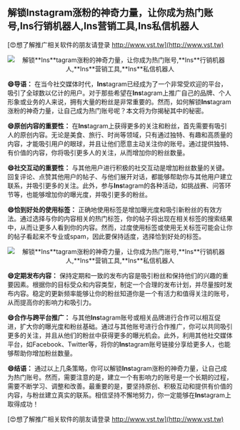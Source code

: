 ## **解锁**Ins**tagram涨粉的神奇力量，让你成为热门账号,**Ins**行销机器人,**Ins**营销工具,**Ins**私信机器人**

[😍想了解推广相关软件的朋友请登录 http://www.vst.tw](http://www.vst.tw)

 <center><img src="https://vst.tw/MP4/tuiguang/png/4.png" alt="解锁**Ins**tagram涨粉的神奇力量，让你成为热门账号,**Ins**行销机器人,**Ins**营销工具,**Ins**私信机器人"></center>

**😄导语：**
在当今社交媒体时代，**Ins**tagram已经成为了一个非常受欢迎的平台，吸引了全球数以亿计的用户。对于那些希望在**Ins**tagram上推广自己的品牌、个人形象或业务的人来说，拥有大量的粉丝是非常重要的。然而，如何解锁**Ins**tagram涨粉的神奇力量，让自己成为热门账号呢？本文将为你揭秘其中的秘密。

**😄原创内容的重要性：**
在**Ins**tagram上获得更多的关注和粉丝，首先需要有吸引人的原创内容。无论是美食、旅行、时尚等领域，只有通过独特、有趣和高质量的内容，才能吸引用户的眼球，并且让他们愿意主动关注你的账号。通过提供独特、有价值的内容，你将吸引更多人的关注，从而增加你的粉丝数量。

**😄社交互动的重要性：**
与其他用户进行积极的社交互动是增加粉丝数量的关键。回复评论、点赞其他用户的帖子、与他们展开对话，都能够帮助你与其他用户建立联系，并吸引更多的关注。此外，参与**Ins**tagram的各种活动，如挑战赛、问答环节等，也能够增加你的曝光度，并吸引更多的粉丝。

**😄恰到好处的使用标签：**
正确地使用标签是增加曝光度和吸引新粉丝的有效方法。通过选择与你的内容相关的热门标签，你的帖子将出现在相关标签的搜索结果中，从而让更多人看到你的内容。然而，过度使用标签或使用无关标签可能会让你的帖子看起来不专业或spam，因此要保持适度，选择恰到好处的标签。

 <center><img src="https://vst.tw/MP4/tuiguang/png/7.png" alt="解锁**Ins**tagram涨粉的神奇力量，让你成为热门账号,**Ins**行销机器人,**Ins**营销工具,**Ins**私信机器人"></center>

**😄定期发布内容：**
保持定期和一致的发布内容是吸引粉丝和保持他们的兴趣的重要因素。根据你的目标受众和内容类型，制定一个合理的发布计划，并尽量按时发布内容。稳定的更新频率能够让你的粉丝知道你是一个有活力和值得关注的账号，从而提高你的影响力和吸引力。

**😄合作与跨平台推广：**
与其他**Ins**tagram账号或相关品牌进行合作可以相互促进，扩大你的曝光度和粉丝基础。通过与其他账号进行合作推广，你可以共同吸引更多的关注，并且从他们的粉丝中获得更多的曝光机会。此外，利用其他社交媒体平台，如Facebook、Twitter等，将你的**Ins**tagram账号链接分享给更多人，也能够帮助你增加粉丝数量。

**😄结语：**
通过以上几条策略，你可以解锁**Ins**tagram涨粉的神奇力量，让自己成为热门账号。然而，需要注意的是，建立一个有影响力的账号是一个长期的过程，需要不断学习、调整和改善。最重要的是，要坚持原创、积极互动和提供有价值的内容，与粉丝建立真实的联系。相信坚持不懈地努力，你一定能够在**Ins**tagram上取得成功！

[😍想了解推广相关软件的朋友请登录 http://www.vst.tw](http://www.vst.tw)



